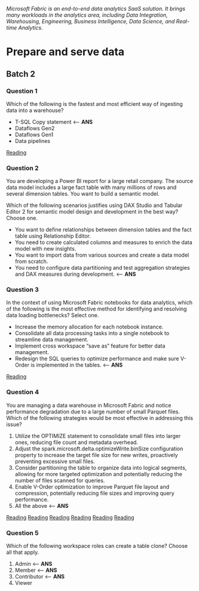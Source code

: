 _Microsoft Fabric is an end-to-end data analytics SaaS solution. It brings many workloads in the analytics area, including Data Integration, Warehousing, Engineering, Business Intelligence, Data Science, and Real-time Analytics._

# Prepare and serve data

## Batch 2

### Question 1

Which of the following is the fastest and most efficient way of ingesting data into a warehouse?

* T-SQL Copy statement <-- **ANS**
* Dataflows Gen2
* Dataflows Gen1
* Data pipelines

[Reading](https://learn.microsoft.com/en-us/fabric/data-warehouse/ingest-data-copy)

### Question 2

You are developing a Power BI report for a large retail company. The source data model includes a large fact table with many millions of rows and several dimension tables. You want to build a semantic model.

Which of the following scenarios justifies using DAX Studio and Tabular Editor 2 for semantic model design and development in the best way? Choose one.

* You want to define relationships between dimension tables and the fact table using Relationship Editor.
* You need to create calculated columns and measures to enrich the data model with new insights.
* You want to import data from various sources and create a data model from scratch.
* You need to configure data partitioning and test aggregation strategies and DAX measures during development. <-- **ANS**

### Question 3

In the context of using Microsoft Fabric notebooks for data analytics, which of the following is the most effective method for identifying and resolving data loading bottlenecks? Select one.

* Increase the memory allocation for each notebook instance.
* Consolidate all data processing tasks into a single notebook to streamline data management.
* Implement cross workspace “save as” feature for better data management.
* Redesign the SQL queries to optimize performance and make sure V-Order is implemented in the tables. <-- **ANS**

[Reading](https://learn.microsoft.com/en-us/fabric/data-engineering/delta-optimization-and-v-order?tabs=sparksql)

### Question 4

You are managing a data warehouse in Microsoft Fabric and notice performance degradation due to a large number of small Parquet files. Which of the following strategies would be most effective in addressing this issue?

1. Utilize the OPTIMIZE statement to consolidate small files into larger ones, reducing file count and metadata overhead.
2. Adjust the spark.microsoft.delta.optimizeWrite.binSize configuration property to increase the target file size for new writes, proactively preventing excessive small files.
3. Consider partitioning the table to organize data into logical segments, allowing for more targeted optimization and potentially reducing the number of files scanned for queries.
4. Enable V-Order optimization to improve Parquet file layout and compression, potentially reducing file sizes and improving query performance.
5. All the above <-- **ANS**

[Reading](https://learn.microsoft.com/en-us/fabric/data-engineering/lakehouse-and-delta-tables)
[Reading](https://www.linkedin.com/posts/jasonpresley_delta-lake-table-optimization-and-v-order-activity-7067541783500492801-ZqFh)
[Reading](https://www.red-gate.com/simple-talk/blogs/microsoft-fabric-checking-and-fixing-tables-v-order-optimization/)
[Reading](https://www.red-gate.com/simple-talk/blogs/microsoft-fabric-and-the-delta-tables-secrets/)
[Reading](https://learn.microsoft.com/en-us/fabric/data-engineering/lakehouse-and-delta-tables)
[Reading](https://www.linkedin.com/posts/jasonpresley_delta-lake-table-optimization-and-v-order-activity-7067541783500492801-ZqFh)

### Question 5

Which of the following workspace roles can create a table clone? Choose all that apply.

1. Admin <-- **ANS**
2. Member <-- **ANS**
3. Contributor <-- **ANS**
4. Viewer
